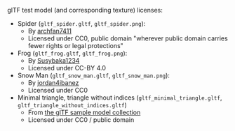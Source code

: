 glTF test model (and corresponding texture) licenses:

* Spider (`gltf_spider.gltf`, `gltf_spider.png`):
  * By [archfan7411](https://github.com/archfan7411)
  * Licensed under CC0, public domain "wherever public domain carries fewer rights or legal protections"
* Frog (`gltf_frog.gltf`, `gltf_frog.png`):
  * By [Susybaka1234](https://sketchfab.com/3d-models/african-clawed-frog-v2-c81152c93948480c931c280d18957358)
  * Licensed under CC-BY 4.0
* Snow Man (`gltf_snow_man.gltf`, `gltf_snow_man.png`):
  * By [jordan4ibanez](https://github.com/jordan4ibanez)
  * Licensed under CC0
* Minimal triangle, triangle without indices (`gltf_minimal_triangle.gltf`, `gltf_triangle_without_indices.gltf`)
  * From [the glTF sample model collection](https://github.com/KhronosGroup/glTF-Sample-Models)
  * Licensed under CC0 / public domain
